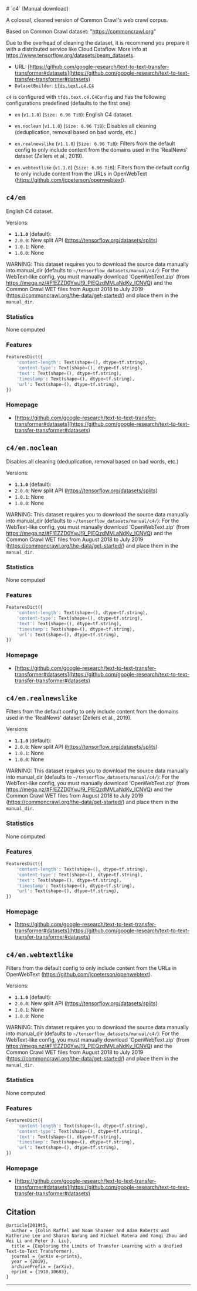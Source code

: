 <div itemscope itemtype="http://schema.org/Dataset">
  <div itemscope itemprop="includedInDataCatalog" itemtype="http://schema.org/DataCatalog">
    <meta itemprop="name" content="TensorFlow Datasets" />
  </div>
  <meta itemprop="name" content="c4" />
  <meta itemprop="description" content="A colossal, cleaned version of Common Crawl's web crawl corpus.&#10;&#10;Based on Common Crawl dataset: &quot;https://commoncrawl.org&quot;&#10;&#10;Due to the overhead of cleaning the dataset, it is recommend you prepare it with&#10;a distributed service like Cloud Dataflow. More info at&#10;https://www.tensorflow.org/datasets/beam_datasets.&#10;&#10;&#10;To use this dataset:&#10;&#10;```python&#10;import tensorflow_datasets as tfds&#10;&#10;ds = tfds.load('c4', split='train')&#10;for ex in ds.take(4):&#10;  print(ex)&#10;```&#10;&#10;See [the guide](https://www.tensorflow.org/datasets/overview) for more&#10;informations on [tensorflow_datasets](https://www.tensorflow.org/datasets).&#10;&#10;" />
  <meta itemprop="url" content="https://www.tensorflow.org/datasets/catalog/c4" />
  <meta itemprop="sameAs" content="https://github.com/google-research/text-to-text-transfer-transformer#datasets" />
  <meta itemprop="citation" content="&#10;@article{2019t5,&#10;  author = {Colin Raffel and Noam Shazeer and Adam Roberts and Katherine Lee and Sharan Narang and Michael Matena and Yanqi Zhou and Wei Li and Peter J. Liu},&#10;  title = {Exploring the Limits of Transfer Learning with a Unified Text-to-Text Transformer},&#10;  journal = {arXiv e-prints},&#10;  year = {2019},&#10;  archivePrefix = {arXiv},&#10;  eprint = {1910.10683},&#10;}&#10;" />
</div>
# `c4` (Manual download)

A colossal, cleaned version of Common Crawl's web crawl corpus.

Based on Common Crawl dataset: "https://commoncrawl.org"

Due to the overhead of cleaning the dataset, it is recommend you prepare it with
a distributed service like Cloud Dataflow. More info at
https://www.tensorflow.org/datasets/beam_datasets.

*   URL:
    [https://github.com/google-research/text-to-text-transfer-transformer#datasets](https://github.com/google-research/text-to-text-transfer-transformer#datasets)
*   `DatasetBuilder`:
    [`tfds.text.c4.C4`](https://github.com/tensorflow/datasets/tree/master/tensorflow_datasets/text/c4.py)

`c4` is configured with `tfds.text.c4.C4Config` and has the following
configurations predefined (defaults to the first one):

*   `en` (`v1.1.0`) (`Size: 6.96 TiB`): English C4 dataset.

*   `en.noclean` (`v1.1.0`) (`Size: 6.96 TiB`): Disables all cleaning
    (deduplication, removal based on bad words, etc.)

*   `en.realnewslike` (`v1.1.0`) (`Size: 6.96 TiB`): Filters from the default
    config to only include content from the domains used in the 'RealNews'
    dataset (Zellers et al., 2019).

*   `en.webtextlike` (`v1.1.0`) (`Size: 6.96 TiB`): Filters from the default
    config to only include content from the URLs in OpenWebText
    (https://github.com/jcpeterson/openwebtext).

## `c4/en`
English C4 dataset.

Versions:

*   **`1.1.0`** (default):
*   `2.0.0`: New split API (https://tensorflow.org/datasets/splits)
*   `1.0.1`: None
*   `1.0.0`: None

WARNING: This dataset requires you to download the source data manually into
manual_dir (defaults to `~/tensorflow_datasets/manual/c4/`): For the
WebText-like config, you must manually download 'OpenWebText.zip' (from
https://mega.nz/#F!EZZD0YwJ!9_PlEQzdMVLaNdKv_ICNVQ) and the Common Crawl WET
files from August 2018 to July 2019
(https://commoncrawl.org/the-data/get-started/) and place them in the
`manual_dir`.

### Statistics
None computed

### Features
```python
FeaturesDict({
    'content-length': Text(shape=(), dtype=tf.string),
    'content-type': Text(shape=(), dtype=tf.string),
    'text': Text(shape=(), dtype=tf.string),
    'timestamp': Text(shape=(), dtype=tf.string),
    'url': Text(shape=(), dtype=tf.string),
})
```

### Homepage

*   [https://github.com/google-research/text-to-text-transfer-transformer#datasets](https://github.com/google-research/text-to-text-transfer-transformer#datasets)

## `c4/en.noclean`
Disables all cleaning (deduplication, removal based on bad words, etc.)

Versions:

*   **`1.1.0`** (default):
*   `2.0.0`: New split API (https://tensorflow.org/datasets/splits)
*   `1.0.1`: None
*   `1.0.0`: None

WARNING: This dataset requires you to download the source data manually into
manual_dir (defaults to `~/tensorflow_datasets/manual/c4/`): For the
WebText-like config, you must manually download 'OpenWebText.zip' (from
https://mega.nz/#F!EZZD0YwJ!9_PlEQzdMVLaNdKv_ICNVQ) and the Common Crawl WET
files from August 2018 to July 2019
(https://commoncrawl.org/the-data/get-started/) and place them in the
`manual_dir`.

### Statistics
None computed

### Features
```python
FeaturesDict({
    'content-length': Text(shape=(), dtype=tf.string),
    'content-type': Text(shape=(), dtype=tf.string),
    'text': Text(shape=(), dtype=tf.string),
    'timestamp': Text(shape=(), dtype=tf.string),
    'url': Text(shape=(), dtype=tf.string),
})
```

### Homepage

*   [https://github.com/google-research/text-to-text-transfer-transformer#datasets](https://github.com/google-research/text-to-text-transfer-transformer#datasets)

## `c4/en.realnewslike`

Filters from the default config to only include content from the domains used in
the 'RealNews' dataset (Zellers et al., 2019).

Versions:

*   **`1.1.0`** (default):
*   `2.0.0`: New split API (https://tensorflow.org/datasets/splits)
*   `1.0.1`: None
*   `1.0.0`: None

WARNING: This dataset requires you to download the source data manually into
manual_dir (defaults to `~/tensorflow_datasets/manual/c4/`): For the
WebText-like config, you must manually download 'OpenWebText.zip' (from
https://mega.nz/#F!EZZD0YwJ!9_PlEQzdMVLaNdKv_ICNVQ) and the Common Crawl WET
files from August 2018 to July 2019
(https://commoncrawl.org/the-data/get-started/) and place them in the
`manual_dir`.

### Statistics
None computed

### Features
```python
FeaturesDict({
    'content-length': Text(shape=(), dtype=tf.string),
    'content-type': Text(shape=(), dtype=tf.string),
    'text': Text(shape=(), dtype=tf.string),
    'timestamp': Text(shape=(), dtype=tf.string),
    'url': Text(shape=(), dtype=tf.string),
})
```

### Homepage

*   [https://github.com/google-research/text-to-text-transfer-transformer#datasets](https://github.com/google-research/text-to-text-transfer-transformer#datasets)

## `c4/en.webtextlike`

Filters from the default config to only include content from the URLs in
OpenWebText (https://github.com/jcpeterson/openwebtext).

Versions:

*   **`1.1.0`** (default):
*   `2.0.0`: New split API (https://tensorflow.org/datasets/splits)
*   `1.0.1`: None
*   `1.0.0`: None

WARNING: This dataset requires you to download the source data manually into
manual_dir (defaults to `~/tensorflow_datasets/manual/c4/`): For the
WebText-like config, you must manually download 'OpenWebText.zip' (from
https://mega.nz/#F!EZZD0YwJ!9_PlEQzdMVLaNdKv_ICNVQ) and the Common Crawl WET
files from August 2018 to July 2019
(https://commoncrawl.org/the-data/get-started/) and place them in the
`manual_dir`.

### Statistics
None computed

### Features
```python
FeaturesDict({
    'content-length': Text(shape=(), dtype=tf.string),
    'content-type': Text(shape=(), dtype=tf.string),
    'text': Text(shape=(), dtype=tf.string),
    'timestamp': Text(shape=(), dtype=tf.string),
    'url': Text(shape=(), dtype=tf.string),
})
```

### Homepage

*   [https://github.com/google-research/text-to-text-transfer-transformer#datasets](https://github.com/google-research/text-to-text-transfer-transformer#datasets)

## Citation
```
@article{2019t5,
  author = {Colin Raffel and Noam Shazeer and Adam Roberts and Katherine Lee and Sharan Narang and Michael Matena and Yanqi Zhou and Wei Li and Peter J. Liu},
  title = {Exploring the Limits of Transfer Learning with a Unified Text-to-Text Transformer},
  journal = {arXiv e-prints},
  year = {2019},
  archivePrefix = {arXiv},
  eprint = {1910.10683},
}
```

--------------------------------------------------------------------------------
